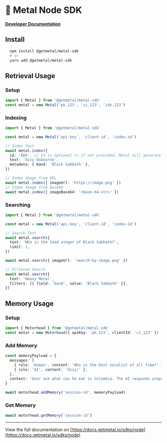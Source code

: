 # 🤘 Metal Node SDK

[**Developer Documentation**](https://docs.getmetal.io/sdk-typescript)

## Install

```bash
  npm install @getmetal/metal-sdk
  # or
  yarn add @getmetal/metal-sdk
```

## Retrieval Usage

### Setup

```ts
import { Metal } from '@getmetal/metal-sdk'
const metal = new Metal('pk_123', 'ci_123', 'idx_123')
```

### Indexing

```ts
import { Metal } from '@getmetal/metal-sdk'

const metal = new Metal('api-key', 'client-id', 'index-id')

// Index Text
await metal.index({
  id: '666', // Id is optional <> if not provided, Metal will generate one
  text: 'Ozzy Osbourne',
  metadata: { band: 'Black Sabbath' },
})

// Index Image from URL
await metal.index({ imageUrl: 'https://image.png' })
// Index Image from Base64
await metal.index({ imageBase64: '<base-64-str>' })
```

### Searching

```ts
import { Metal } from '@getmetal/metal-sdk'

const metal = new Metal('api-key', 'client-id', 'index-id')

// Search Text
await metal.search({
  text: 'Who is the lead singer of Black Sabbath?',
  limit: 1,
})

await metal.search({ imageUrl: 'search-by-image.png' })

// Filtered Search
await metal.search({
  text: 'Heavy Metal',
  filters: [{ field: 'band', value: 'Black Sabbath' }],
})
```

## Memory Usage

### Setup

```ts
import { Motorhead } from '@getmetal/metal-sdk'
const motor = new Motorhead({ apiKey: 'pk_123', clientId: 'ci_123' })
```

### Add Memory

```ts
const memoryPayload = {
  messages: [
    { role: 'Human', content: 'Who is the best vocalist of all time?' },
    { role: 'AI', content: 'Ozzy!' },
  ],
  context: 'User ask what can he eat in Colombia. The AI responds arepas are really nice',
}

await motorhead.addMemory('session-id', memoryPayload)
```

### Get Memory

```ts
await motorhead.getMemory('session-id')
```

---

View the full documentation on [https://docs.getmetal.io/sdks/node](https://docs.getmetal.io/sdks/node)
